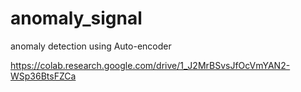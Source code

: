 # anomaly_signal
anomaly detection using Auto-encoder

https://colab.research.google.com/drive/1_J2MrBSvsJfOcVmYAN2-WSp36BtsFZCa

